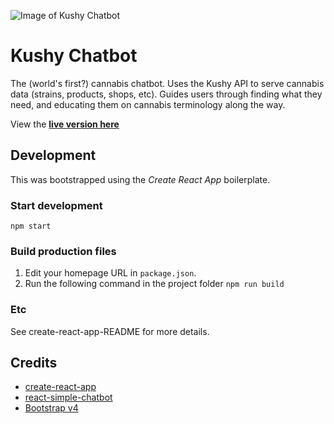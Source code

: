 ![Image of Kushy Chatbot](https://github.com/kushyapp/kushy-react-chatbot/blob/master/screenshot.png)

# Kushy Chatbot

The (world's first?) cannabis chatbot. Uses the Kushy API to serve cannabis data (strains, products, shops, etc). Guides users through finding what they need, and educating them on cannabis terminology along the way.

View the [**live version here**](http://kushy.net/chatbot/)

## Development

This was bootstrapped using the *Create React App* boilerplate.

### Start development

`npm start`

### Build production files

1. Edit your homepage URL in `package.json`.
2. Run the following command in the project folder
`npm run build`

### Etc

See create-react-app-README for more details.

## Credits

* [create-react-app](https://github.com/facebookincubator/create-react-app)
* [react-simple-chatbot](https://github.com/lucasbassetti/react-simple-chatbot/)
* [Bootstrap v4](http://getbootstrap.com)